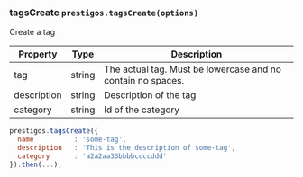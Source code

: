<h3 id="tagsCreate">tagsCreate
  <code>prestigos.tagsCreate(options)</code>
</h3>

Create a tag

| Property    | Type          | Description |
| ----------- | --------------|------------ |
| tag         | string        | The actual tag. Must be lowercase and no contain no spaces.
| description | string        | Description of the tag
| category    | string        | Id of the category

```javascript
prestigos.tagsCreate({
  name          : 'some-tag',
  description   : 'This is the description of some-tag',
  category      : 'a2a2aa33bbbbccccddd'
}).then(...);
```
